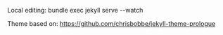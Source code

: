 Local editing: 
    bundle exec jekyll serve --watch

Theme based on: https://github.com/chrisbobbe/jekyll-theme-prologue